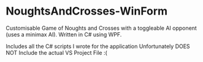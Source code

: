 # NoughtsAndCrosses-WinForm
Customisable Game of Noughts and Crosses with a toggleable AI opponent (uses a minimax AI). Written in C# using WPF.

Includes all the C# scripts I wrote for the application
Unfortunately DOES NOT Include the actual VS Project File :(
